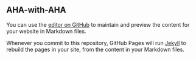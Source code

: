 ## AHA-with-AHA

You can use the [editor on GitHub](https://github.com/joshua-aha/aha/edit/gh-pages/index.md) to maintain and preview the content for your website in Markdown files.

Whenever you commit to this repository, GitHub Pages will run [Jekyll](https://jekyllrb.com/) to rebuild the pages in your site, from the content in your Markdown files.

